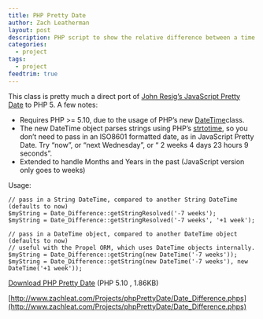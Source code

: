 ```yaml
---
title: PHP Pretty Date
author: Zach Leatherman
layout: post
description: PHP script to show the relative difference between a time and now.
categories:
  - project
tags:
  - project
feedtrim: true
---
```


This class is pretty much a direct port of [John Resig’s JavaScript Pretty Date][1] to PHP 5. A few notes:

 [1]: http://ejohn.org/blog/javascript-pretty-date/

*   Requires PHP >= 5.10, due to the usage of PHP’s new [DateTime][2]class.
*   The new DateTime object parses strings using PHP’s [strtotime][3], so you don’t need to pass in an ISO8601 formatted date, as in JavaScript Pretty Date. Try “now”, or “next Wednesday”, or “ 2 weeks 4 days 23 hours 9 seconds”.
*   Extended to handle Months and Years in the past (JavaScript version only goes to weeks)

 [2]: http://us3.php.net/manual/en/function.date-create.php
 [3]: http://us3.php.net/manual/en/function.strtotime.php

Usage:

    // pass in a String DateTime, compared to another String DateTime (defaults to now)
    $myString = Date_Difference::getStringResolved('-7 weeks');
    $myString = Date_Difference::getStringResolved('-7 weeks', '+1 week');
     
    // pass in a DateTime object, compared to another DateTime object (defaults to now)
    // useful with the Propel ORM, which uses DateTime objects internally.
    $myString = Date_Difference::getString(new DateTime('-7 weeks'));
    $myString = Date_Difference::getString(new DateTime('-7 weeks'), new DateTime('+1 week'));

[Download PHP Pretty Date][4] (PHP 5.10 , 1.86KB)  

 [4]: http://www.zachleat.com/Projects/phpPrettyDate/Date_Difference.phps

[http://www.zachleat.com/Projects/phpPrettyDate/Date_Difference.phps](http://www.zachleat.com/Projects/phpPrettyDate/Date_Difference.phps)
